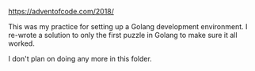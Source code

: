 https://adventofcode.com/2018/

This was my practice for setting up a Golang development environment. I re-wrote a solution to only the first puzzle in Golang to make sure it all worked. 

I don't plan on doing any more in this folder.
